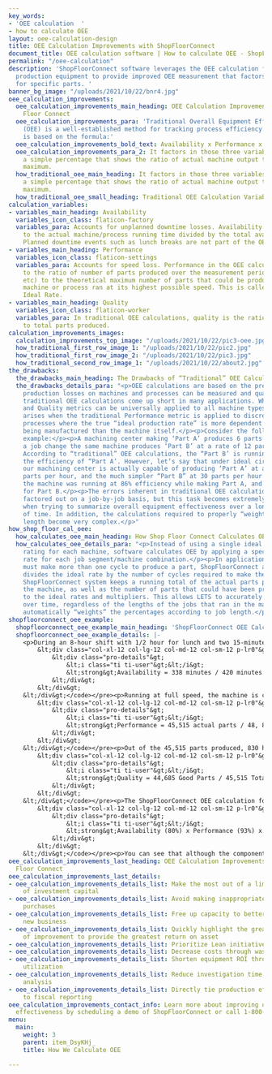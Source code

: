 ```yaml
---
key_words:
- 'OEE calculation  '
- how to calculate OEE
layout: oee-calculation-design
title: OEE Calculation Improvements with ShopFloorConnect
document_title: OEE calculation software | How to calculate OEE - ShopFloorConnect
permalink: "/oee-calculation"
description: 'ShopFloorConnect software leverages the OEE calculation formula for
  production equipment to provide improved OEE measurement that factors in performance
  for specific parts. '
banner_bg_image: "/uploads/2021/10/22/bnr4.jpg"
oee_calculation_improvements:
  oee_calculation_improvements_main_heading: OEE Calculation Improvements with Shop
    Floor Connect
  oee_calculation_improvements_para: 'Traditional Overall Equipment Effectiveness
    (OEE) is a well-established method for tracking process efficiency. An OEE calculation
    is based on the formula:'
  oee_calculation_improvements_bold_text: Availability x Performance x Quality = OEE
  oee_calculation_improvements_para_2: It factors in those three variables and displays
    a simple percentage that shows the ratio of actual machine output to its theoretical
    maximum.
  how_traditional_oee_main_heading: It factors in those three variables and displays
    a simple percentage that shows the ratio of actual machine output to its theoretical
    maximum.
  how_traditional_oee_small_heading: Traditional OEE Calculation Variables
calculation_variables:
- variables_main_heading: Availability
  variables_icon_class: flaticon-factory
  variables_para: Accounts for unplanned downtime losses. Availability It is equal
    to the actual machine/process running time divided by the total available time.
    Planned downtime events such as lunch breaks are not part of the OEE calculation.
- variables_main_heading: Performance
  variables_icon_class: flaticon-settings
  variables_para: Accounts for speed loss. Performance in the OEE calculation is equal
    to the ratio of number of parts produced over the measurement period (shift, day,
    etc) to the theoretical maximum number of parts that could be produced if the
    machine or process ran at its highest possible speed. This is called the Machine
    Ideal Rate.
- variables_main_heading: Quality
  variables_icon_class: flaticon-worker
  variables_para: In traditional OEE calculations, quality is the ratio of good parts
    to total parts produced.
calculation_improvements_images:
  calculation_improvements_top_image: "/uploads/2021/10/22/pic3-oee.jpg"
  how_traditional_first_row_image_1: "/uploads/2021/10/22/pic2.jpg"
  how_traditional_first_row_image_2: "/uploads/2021/10/22/pic3.jpg"
  how_traditional_second_row_image_1: "/uploads/2021/10/22/about2.jpg"
the_drawbacks:
  the_drawbacks_main_heading: The Drawbacks of “Traditional” OEE Calculations
  the_drawbacks_details_para: "<p>OEE calculations are based on the premise that all
    production losses on machines and processes can be measured and quantified.</p><p>But,
    traditional OEE calculations come up short in many applications. While the Availability
    and Quality metrics can be universally applied to all machine types, difficulty
    arises when the traditional Performance metric is applied to discrete manufacturing
    processes where the true “ideal production rate” is more dependent on the parts
    being manufactured than the machine itself.</p><p>Consider the following OEE Calculation
    example:</p><p>A machining center making ‘Part A’ produces 6 parts per hour. After
    a job change the same machine produces ‘Part B’ at a rate of 12 parts per hour.
    According to “traditional” OEE calculations, the “Part B’ is running at twice
    the efficiency of “Part A’. However, let’s say that under ideal circumstances,
    our machining center is actually capable of producing ‘Part A’ at a rate of 7
    parts per hour, and the much simpler “Part B” at 30 parts per hour.</p><p>In actuality,
    the machine was running at 86% efficiency while making Part A, and only 40% efficiency
    for Part B.</p><p>The errors inherent in traditional OEE calculations can be manually
    factored out on a job-by-job basis, but this task becomes extremely difficult
    when trying to summarize overall equipment effectiveness over a longer period
    of time. In addition, the calculations required to properly “weight” jobs of varying
    length become very complex.</p>"
how_shop_floor_cal_oee:
  how_calculates_oee_main_heading: How Shop Floor Connect Calculates OEE
  how_calculates_oee_details_para: "<p>Instead of using a single ideal performance
    rating for each machine, software calculates OEE by applying a specific ideal
    rate for each job segment/machine combination.</p><p>In applications where a machine
    must make more than one cycle to produce a part, ShopFloorConnect automatically
    divides the ideal rate by the number of cycles required to make the part.</p><p>The
    ShopFloorConnect system keeps a running total of the actual parts produced by
    the machine, as well as the number of parts that could have been produced according
    to the ideal rates and multipliers. This allows LETS to accurately summarize performance
    over time, regardless of the lengths of the jobs that ran in the machine. LETS
    automatically “weights” the percentages according to job length.</p>"
shopfloorconnect_oee_example:
  shopfloorconnect_oee_example_main_heading: 'ShopFloorConnect OEE Calculation Example:'
  shopfloorconnect_oee_example_details: |-
    <p>During an 8-hour shift with 1/2 hour for lunch and two 15-minute breaks, a machine has a maximum availability of 7 hours (420 minutes). If there were 82 minutes of unplanned downtime during the shift, then the machine would’ve actually run for 338 minutes. The availability would be calculated as follows:</p><pre><code>&lt;div class="row widget widget_getintuch widget_getintuch-pro-details m-lr0 custom-oee-sa"&gt;
        &lt;div class="col-xl-12 col-lg-12 col-md-12 col-sm-12 p-lr0"&gt;
            &lt;div class="pro-details"&gt;
                &lt;i class="ti ti-user"&gt;&lt;/i&gt;
                &lt;strong&gt;Availability = 338 minutes / 420 minutes = 80%&lt;/strong&gt;
            &lt;/div&gt;
        &lt;/div&gt;
    &lt;/div&gt;</code></pre><p>Running at full speed, the machine is capable of producing 6000 parts/hour (or 100 parts per minute). However, the three jobs that ran during this shift were not designed to run at the machine’s maximum speed. The first job (which ran for 2 hours and 18 minutes) produced 4 parts per cycle. This job’s Ideal Rate is 75 cycles per minute. The theoretical maximum number of parts that could have been produced by this job was 41,400. The machine actually made 38,665.</p><p>The second job (which ran for two hours) produced a part every 6 cycles of the machine. The Ideal Rate for this job was 50 cycles per minute. The theoretical maximum number of parts that could have been produced by this job was 1000; the machine produced 950.</p><p>The final job (which ran for one hour and 20 minutes) produced one part per cycle, with an ideal rate of 80 cycles per minute. The theoretical maximum number of parts that could have been produced by this job was 6400; the actual number of parts made was 5900.</p><p>During the 338 minutes of running time in our example, the machine could have theoretically made a total of 48,800 parts for all jobs combined, but produced an actual total of 45,515. The performance percentage is calculated by dividing the actual number of parts by the theoretical maximum:</p><pre><code>&lt;div class="row widget widget_getintuch widget_getintuch-pro-details m-lr0 custom-oee-sa"&gt;
        &lt;div class="col-xl-12 col-lg-12 col-md-12 col-sm-12 p-lr0"&gt;
            &lt;div class="pro-details"&gt;
                &lt;i class="ti ti-user"&gt;&lt;/i&gt;
                &lt;strong&gt;Performance = 45,515 actual parts / 48, 800 possible parts = 93%&lt;/strong&gt;
            &lt;/div&gt;
        &lt;/div&gt;
    &lt;/div&gt;</code></pre><p>Out of the 45,515 parts produced, 830 had to be later scrapped. The quality percentage is the ratio of good parts to total parts, and is calculated as follows:</p><pre><code>&lt;div class="row widget widget_getintuch widget_getintuch-pro-details m-lr0 custom-oee-sa"&gt;
        &lt;div class="col-xl-12 col-lg-12 col-md-12 col-sm-12 p-lr0"&gt;
            &lt;div class="pro-details"&gt;
                &lt;i class="ti ti-user"&gt;&lt;/i&gt;
                &lt;strong&gt;Quality = 44,685 Good Parts / 45,515 Total Parts = 98%&lt;/strong&gt;
            &lt;/div&gt;
        &lt;/div&gt;
    &lt;/div&gt;</code></pre><p>The ShopFloorConnect OEE calculation for this example is:</p><pre><code>&lt;div class="row widget widget_getintuch widget_getintuch-pro-details m-lr0 custom-oee-sa"&gt;
        &lt;div class="col-xl-12 col-lg-12 col-md-12 col-sm-12 p-lr0"&gt;
            &lt;div class="pro-details"&gt;
                &lt;i class="ti ti-user"&gt;&lt;/i&gt;
                &lt;strong&gt;Availability (80%) x Performance (93%) x Quality (98%) = 73%&lt;/strong&gt;
            &lt;/div&gt;
        &lt;/div&gt;
    &lt;/div&gt;</code></pre><p>You can see that although the component measurements - 80% uptime at 93% of maximum throughput with 98% quality - indicate a super-efficient process, when taken together as OEE, the process is really only 73% effective. ShopFloorConnect software provides a more realistic OEE calculation that reveals there is still room for improvement.</p>
oee_calculation_improvements_last_heading: OEE Calculation Improvements with Shop
  Floor Connect
oee_calculation_improvements_last_details:
- oee_calculation_improvements_details_list: Make the most out of a limited amount
    of investment capital
- oee_calculation_improvements_details_list: Avoid making inappropriate equipment
    purchases
- oee_calculation_improvements_details_list: Free up capacity to better compete for
    new business
- oee_calculation_improvements_details_list: Quickly highlight the greatest areas
    of improvement to provide the greatest return on asset
- oee_calculation_improvements_details_list: Prioritize Lean initiatives
- oee_calculation_improvements_details_list: Decrease costs through waste elimination
- oee_calculation_improvements_details_list: Shorten equipment ROI through increased
    utilization
- oee_calculation_improvements_details_list: Reduce investigation time for root cause
    analysis
- oee_calculation_improvements_details_list: Directly tie production efficiencies
    to fiscal reporting
oee_calculation_improvements_contact_info: Learn more about improving overall equipment
  effectiveness by scheduling a demo of ShopFloorConnect or call 1-800-586-TECH (8324).
menu:
  main:
    weight: 3
    parent: item_DsyKHj_
    title: How We Calculate OEE

---
```

